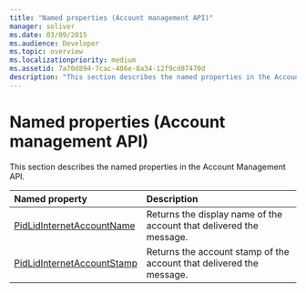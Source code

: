 ```yaml
---
title: "Named properties (Account management API)"
manager: soliver
ms.date: 03/09/2015
ms.audience: Developer
ms.topic: overview
ms.localizationpriority: medium
ms.assetid: 7a70d894-7cac-406e-8a34-12f9cd87470d
description: "This section describes the named properties in the Account Management API."
---
```


# Named properties (Account management API)

This section describes the named properties in the Account Management API.
  
|**Named property**|**Description**|
|:-----|:-----|
|[PidLidInternetAccountName](pidlidinternetaccountname.md) <br/> |Returns the display name of the account that delivered the message. |
|[PidLidInternetAccountStamp](pidlidinternetaccountstamp.md) <br/> |Returns the account stamp of the account that delivered the message. |
   

